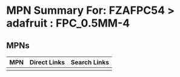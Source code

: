 



# MPN Summary For: FZAFPC54 > adafruit : FPC_0.5MM-4

## MPNs
  

|MPN|Direct Links|Search Links|
| :--- | :--- | :--- |
||||
